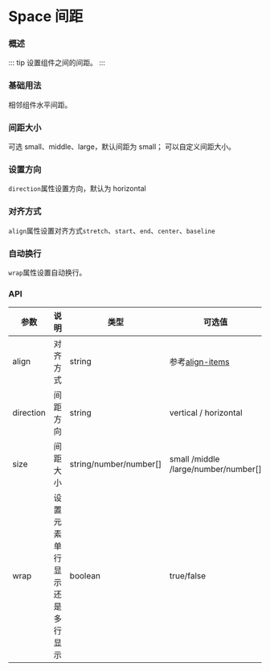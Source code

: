 # Space 间距

### 概述
::: tip
设置组件之间的间距。
:::

### 基础用法

相邻组件水平间距。

<demo src="../demos/space/space-01-base.vue"></demo>

### 间距大小

可选 small、middle、large，默认间距为 small；
可以自定义间距大小。

<demo src="../demos/space/space-02-size.vue"></demo>

### 设置方向

`direction`属性设置方向，默认为 horizontal

<demo src="../demos/space/space-03-direction.vue"></demo>

### 对齐方式

`align`属性设置对齐方式`stretch`、`start`、`end`、`center`、`baseline`

<demo src="../demos/space/space-04-align.vue"></demo>

### 自动换行

`wrap`属性设置自动换行。

<demo src="../demos/space/space-05-wrap.vue"></demo>

### API

| 参数      | 说明                         | 类型                   | 可选值                                                                          | 默认值  |
| --------- | ---------------------------- | ---------------------- | ------------------------------------------------------------------------------- | ------- |
| align     | 对齐方式                     | string                 | 参考[align-items](https://developer.mozilla.org/zh-CN/docs/Web/CSS/align-items) | stretch |
| direction | 间距方向                     | string                 | vertical / horizontal                                                           | row     |
| size      | 间距大小                     | string/number/number[] | small /middle /large/number/number[]                                            | small   |
| wrap      | 设置元素单行显示还是多行显示 | boolean                | true/false                                                                      | false   |
